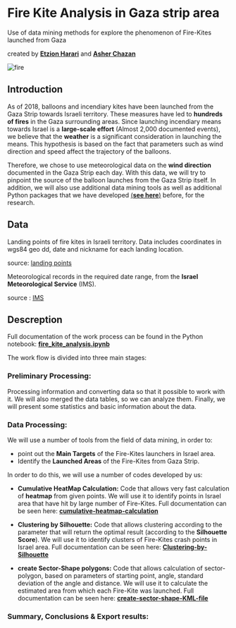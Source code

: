 # Fire Kite Analysis in Gaza strip area
Use of data mining methods for explore the phenomenon of Fire-Kites launched from Gaza

created by [**Etzion Harari**](https://github.com/EtzionR) and [**Asher Chazan**](https://github.com/ashercha)

![fire](https://github.com/EtzionR/fire-kite-analysis/blob/main/pictures/big_fire.png)

## Introduction
As of 2018, balloons and incendiary kites have been launched from the Gaza Strip towards Israeli territory. These measures have led to **hundreds of fires** in the Gaza surrounding areas. Since launching incendiary means towards Israel is a **large-scale effort** (Almost 2,000 documented events), we believe that the **weather** is a significant consideration in launching the means. This hypothesis is based on the fact that parameters such as wind direction and speed affect the trajectory of the balloons.

Therefore, we chose to use meteorological data on the **wind direction** documented in the Gaza Strip each day. With this data, we will try to pinpoint the source of the balloon launches from the Gaza Strip itself. In addition, we will also use additional data mining tools as well as additional Python packages that we have developed [(**see here**)](https://github.com/EtzionR?tab=repositories) before, for the research.

## Data
Landing points of fire kites in Israeli territory. Data includes coordinates in wgs84 geo dd, date and nickname for each landing location.

source: [landing points](https://www.google.com/maps/d/u/0/viewer?mid=1U3A57H6TCphdux7Sf7dl4z2-1F3vmecJ)

Meteorological records in the required date range, from the **Israel Meteorological Service** (IMS).

source : [IMS](https://ims.data.gov.il/ims/7)

## Descreption
Full documentation of the work process can be found in the Python notebook: [**fire_kite_analysis.ipynb**](https://github.com/EtzionR/fire-kite-analysis/blob/main/fire_kite_analysis.ipynb)

The work flow is divided into three main stages:
### Preliminary Processing:
Processing information and converting data so that it possible to work with it. We will also merged the data tables, so we can analyze them. Finally, we will present some statistics and basic information about the data. 

### Data Processing:
We will use a number of tools from the field of data mining, in order to:
* point out the **Main Targets** of the Fire-Kites launchers in Israel area. 
* Identify the **Launched Areas** of the Fire-Kites from Gaza Strip.

In order to do this, we will use a number of codes developed by us:
* **Cumulative HeatMap Calculation:** Code that allows very fast calculation of **heatmap** from given points. We will use it to identify points in Israel area that have hit by large number of Fire-Kites. Full documentation can be seen here: [**cumulative-heatmap-calculation**](https://github.com/EtzionR/cumulative-heatmap-calculation)

* **Clustering by Silhouette:** Code that allows clustering according to the parameter that will return the optimal result (according to the **Silhouette Score**). We will use it to identify clusters of Fire-Kites crash points in Israel area. Full documentation can be seen here: [**Clustering-by-Silhouette**](https://github.com/EtzionR/Clustering-by-Silhouette)

* **create Sector-Shape polygons:** Code that allows calculation of sector-polygon, based on parameters of starting point, angle, standard deviation of the angle and distance. We will use it to calculate the estimated area from which each Fire-Kite was launched. Full documentation can be seen here: [**create-sector-shape-KML-file**](https://github.com/EtzionR/create-sector-shape-KML-file)

### Summary, Conclusions & Export results:


